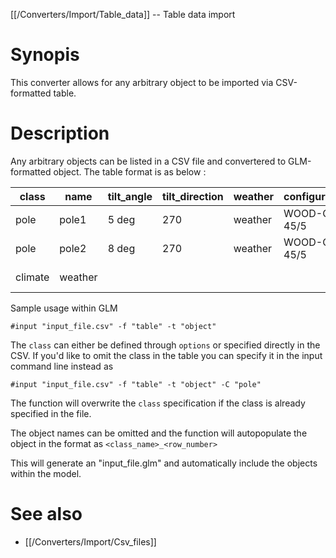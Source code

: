 [[/Converters/Import/Table_data]] -- Table data import

# Synopis

This converter allows for any arbitrary object to be imported via CSV-formatted table. 

# Description

Any arbitrary objects can be listed in a CSV file and convertered to GLM-formatted object. The table format is as below : 

class | name | tilt_angle | tilt_direction | weather | configuration | equipment_area | equipment_height | install_year	| repair_time | latitude | longitude | phases | nominal_voltage | tmyfile
--- | --- | --- | --- |--- |--- |--- |--- |--- |--- |--- |--- |--- |--- |---
pole | pole1 | 5 deg | 270	| weather | WOOD-C-45/5 | | | 1990 | 1 h | 37.4275 | 122.1697 | ABC | 12470
pole | pole2 | 8 deg | 270	| weather | WOOD-C-45/5 | | | 2000 | 8 h | 37.127 | 122.1646 | ABC | 12470
climate | weather | | 	|  |  | | |  |  |  |  |  | | CA-Chino_Airport.tmy3

Sample usage within GLM
~~~
#input "input_file.csv" -f "table" -t "object" 
~~~

The `class` can either be defined through `options` or specified directly in the CSV. If you'd like to omit the class in the table you can specify it in the input command line instead as 

~~~
#input "input_file.csv" -f "table" -t "object" -C "pole"
~~~
The function will overwrite the `class` specification if the class is already specified in the file. 

The object names can be omitted and the function will autopopulate the object in the format as `<class_name>_<row_number>`

This will generate an "input_file.glm" and automatically include the objects within the model. 

# See also

* [[/Converters/Import/Csv_files]]
